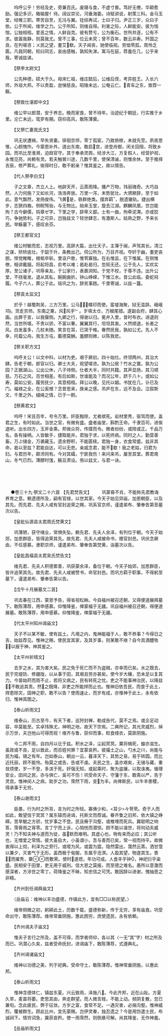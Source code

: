 <!-- { "loadSidebar": true } -->
　　呜呼公乎！穷经及史，旁兼百氏。废寝与食，不虚寸晷。笃好无倦，华颠愈励。强记多识，箱输屋亻待。阔议崇论，河垂海委。诗赋讲说，射策三科。金马玉堂，经帷三职。寒苦自至，无冯与翼。铨综再试，士曰子归。尹正三岁，众曰子依。公于所闻，维学之力。公于所知，则维自得。利害之际，人鲜能安。彼为惴惴，公独桓桓。爱恶之情，人鲜自克。彼有赘亏，公为衡石。世所并逐，公有不求。彼嚣我静，则莫我尤。曾不三事，位云未究；曾不百年，数云非寿。歼国之良，在列嗟咨；ㄨ民之望，耋艾欷。天子闻丧，驰使临视。劳恤茕孤，周怜乏匮。凡我同朝，矧曰同志，哀由感触，孰知失涕。寓马在庭，荐羞在几，公乎来哉，寄诚兹诔。

　　【祭李太尉文】

　　公先种德，硕大于久。母宋仁祖，维庄懿后，公维后侄，考异姓王。入长六师，外垣大邦。不以贵盈，逊悌慈良。昭陵未远，公奄云亡。青车之东，致荐一觞。

　　【祭致仕湛郎中文】

　　维公早以郎潜，安于养志。晚而家食，曾不待年。治迹纪于朝廷，行实推于乡里。沦亡未远，窀穸有期。窃仰高风，敢陈薄奠。

　　【又祭亡妻晁氏文】

　　巩无状遭祸，早失贤妻。徘徊京师，零丁孤宦。乃致旅榇，未就先茔。夙夜思惟，心颜愧怍。今蒙恩补外，道出东南，敢启宫，进登舟御，闲关回阻，将致乡园。而巩比至淮濒，迫趋官守。其于奉承灵舆，经涉大江，方复假人，经营护视，永惟见亮，尚赖有灵。若夫触冒川途，几数千里，使保清谧，则惟余休。至于推择吉辰，修严葬礼，俟得时日，敢不躬亲？惟其鉴之，故以情告。

　　【代人祭李白文】

　　子之文章，杰立人上。地辟天开，云蒸雨降。播产万物，玮丽瑰奇。大巧自然，人力何施？又如长河，浩浩奔放。万里一泻，末势犹壮。大骋厥辞，至于如此。意气飘然，发扬俊伟。飞黄是，轶群绝类。摆弃羁，脱遗辙轨。捷出横步，志狭四裔。侧睨驽骀，与无物比。始来玉堂，旋去江湖。麒麟凤凰，世岂能拘？古今僻儒，钩章ゼ字。下里之学，辞卑义鄙。士有一曲，拘牵泥滞。亦或狡巧，争驰势利。子之可异，岂独兹文？轻世肆志，有激斯人。姑熟之野，予来长民。举觞墓下，感叹余芬。

　　【祭王都官文】

　　维公材敏而宏，志视万里。高辞大篇，出仕天子。主簿于闽，声驾其长。清江之谋，矫矫逾壮。于韶于升，条教出己。伺公所为，万目齐视。夺奸于幽，耋吏丧胆。悍党睢睢，根柢卒斩。里讴户歌，惟茕寡独。在右惟监，在下惟属。在侧惟僚，相讲戴服。将起将昌，俞考以难；曷赴曷归，忽殒无还。公于先人，实欢实厚。至公诸子，巩辱亲友。于公家行，表裹洞知。于党不校，于尊不违。出升公堂，不挠毫发。退从其私，婉婉曲折。钟山峥嵘，下惟江水。昔公此临，委蛇舄履。今子六人，葬公于此。铭巩之为，辞贫事韪。千里寄诚，以兹一簋。

　　【祭袁太监文】

　　於乎！越蜀荆吴，三方万里。公马，幞印而使。蛮墟海聚，狱无滥辞。峨峨邛，货走京师。东南之粟，风风手﹂。岁填太仓，万艘尾错。遂副会府，肆其心画。出屏于宣，以我偃侧。九卿之行，得谢以归。冕弁入里，昔时布衣。进退则然，当世所嗟。不贵以骄，不富以奢。翼翼其行，坦坦其衷。ㄨ然顺退，长者之风。白发虽多，几杖未随。笑言在耳，已哭于帷。眷然抚我，孰如公尤。先人不幸，托载公舟。我生方屯，戴德莫酬。羞醪则微，以陈我悲。

　　【祭关职方文】

　　呜呼关公！以文中科，以材为吏。艰于厥初，四十始仕。终领两州，其治大肆。告老于朝，郎官以归。卿士大夫，观望嗟咨。孰为公居？竹水之寰。孰为公园？正据湖山。公出公休，八子侍侧。仕者大半，同时共籍。其声显扬，其习顺慈。万石之风，百世相差。有后如斯，世谁能及？而况公年，跻于八十。或如公寿，莫如公安。履劳抚少，其意桓桓。拜公以晚，见托以姻。书犹在几，讣已及门。福禄之全，在公奚憾？念昔思来，族亲之感。吊庐在东，远不及会。泣叙斯文，千里之外。缱绻之情，已于一酹。

　　【祭黄君文】

　　呜呼！宋且百年，号令万里。奸臣黜除，尤者摈死。岩材里秀，驱驾而使。盖君之生，有时如此。当世之官，有微有盛。盛者庙堂，斟酌王命。千隶百司，进俟退听。出长四方，玉斧金乘。邦侯众将，传牒而令。微者纷纷，或陪或正。千品万名，各有操柄。人皆敏手，捷取能并。君独于求，以死终病。同时之人，勤营善畜。万ぷ储金，万袭藏玉。遗余野积，不能匮椟。君独一身，衣食常蹙。兹非其命，曷以至兹？君能自达，可以无悲。亲戚念君，能不欷！我之老姑，归君为妇。与君历年，颠沛同有。今对其孀，宁匪我伤！来问来吊，屡至其堂。葬君南山，冬气已烈。薄醪时馐，觞豆肃设。侑以兹文，与君一诀。 
　

　




　

　
●卷三十九·祭文二十六首
【先君焚告文】
　　巩蒙昏不肖，不能称先君教诲养育之意。赖遗德所及，嗣有官禄，以世其家。今天子始见郊庙，加恩朝臣，以及其先。而先君、先夫人咸有官封追荣之赐，巩系官京师，谨遣弟布、肇奉告第至墓次以告。

　　【皇妣仙源县太君周氏焚黄文】

　　巩薄陋，获守绪业，常惧失坠。赖先君、先夫人余泽，有列位于朝。今天子始郊，加恩群臣，皆得追荣其先。故先君、先夫人咸被命书，赠官封邑。巩伏念厥由，不任感慕。隶职京师，谨遣弟布、肇奉告第焚黄，诣墓次以告。

　　【皇妣昌福县太君吴氏焚告文】

　　维先君、先夫人积德累善，巩获蒙余泽，备位于朝。今天子始郊，加恩群臣，皆许追荣其先。故先君、先夫人咸被赞书，命官封邑。而巩方羁于职事，不得躬至墓下，谨遣弟布、肇奉告第以告。

　　【戊午十月展墓文二首】

　　巩去春在江西，蒙恩予告，得省视松楸。今自福州被召还朝，又得便道展拜墓下。敢陈薄荐，用申感慕。仰惟降鉴，俾蒙福于无疆。巩自福州被召还朝，得便道展墓。敢陈薄荐，用申感慕。仰惟降鉴，俾蒙福于无疆。

　　【代太平州知州谒庙文】

　　天子不以某不敏，使有兹土。凡境之内，鬼神能福于人，敢不恭事？今得日之吉，始兹荐见。惟神之赐，使民宜其家，及其岁事，则某敢不继？自今具酒醴牲，以报于神，神其鉴之。

　　【太平州祈晴文】

　　去岁之水，其为害大矣。民之免于死亡而不为盗贼，亦幸而已矣。水之既去，民于完堤防、修疆陇，以从事于田，其艰且劳亦甚矣。使今岁大穰，恐未足以复其力。今苗始莳而雨不止，若将又病之，民有转死之忧。吏之不能事神治民，以降兹，不敢逃其责。然之既降，非吏之所能捍而止也。惟神旧依吾民，而食于此土，捍患除灾，固神之职，敢不以告？使雨速止，而岁有成，亦惟神于此土，永有依归，惟神其图之。

　　【泰山祈雨文】

　　维泰山，历古至今，有天下者，巡狩封禅，勒成告代，莫不之焉。或企足动容，卒莫能至。实卓玮殊尤，神明之地，故天下宗焉。二典所记，其光灵威烈，焯示万世，夫岂他山可得而视！维齐与鲁，获仰而事，粒食缕衣，莫匪阴施。

　　今二邦不雨，自四月以讫于兹。积水之泽，尘起冥冥。粟将槁死，蝗亦滋生。虽政或不良，足以致此，而百姓何罪？宜蒙哀矜。彼撮土之山，勺水之川，尚能与民为福，锡之有年。岂如泰山，朝出一云，暮泽天下，其势之易，易于转圆。而比近托丽，顾不能怜。殆莫之或告，告或不虔。夫民之生，盖亦艰矣，无储与藏，重敛烦使，岁一不登，多滨于死。奸强无知，或起乘时，聚为盗攘，以取诛夷。循理安业，田间之民，亦与俱亡，奚可不伤！巩受命天子，守藩于东，敢斋以严，告于灵宫。惟神闵人之病，助岁之功，霈然下雨，变为丰。尚俾斯民，以牛羊黍稷，得承事于无穷。

　　【泰山谢雨文】

　　臣愚，行为时之所背，言为时之所轻。寡俦少和，<耳少>々茕茕。奇于人而如此，敢望信于冥冥？属东辕而进谒，托斯文而荐诚。眷齐鲁之旧邦，依大镇之峥嵘。苦旱魃之方骄，忧岁事之不登。民且瘠于沟壑，或椎埋而死兵。冀聪明之响答，霈膏雨之宵零。言丁宁而上诉，心惝恍而潜惊。顾不能以谐世，将何动夫威灵！乃不知夫神与道而为徒，虽默而难明。其虚心也，物有来而必应；其公听也，无憎爱之常情。彼大虽自大，小虽谓小，吾与善而已矣，常一视而持平。故微衷得以上彻，利泽为之旁行。或噫为风，或震为霆。隐然雷出，霭然云蒸。洒甘霪以兼夕，灭害气于无形。盖西极于甸服，东属乎沧溟。人盈其望，物遂其生。黍而擢秀，粟而敷荣。使时遂熄，年功可成。人食丰乎钟，神祀衍乎粢盛。民相安于田里，吏无用于威刑。信大恩之莫报，而至德之难名。愚所以意激而感深者，方涉世之零丁。荷降鉴之不昧，知忠信之可凭。敢因辞以进谢，愧抽思之非精。

　　【齐州到任谒舜庙文】

　　〈岳庙云：维神以丰功盛德，作镇此方，宜有□□以称民望。〉

　　维帝侧微之初，躬耕此土，历数千载，盛德弥新，传于无穷，享有庙食。巩受命出守，敢陈薄荐。维帝常垂阴施，惠此困穷，庶使遗民，永有依赖。

　　【齐州谒夫子庙文】

　　惟夫子言行之所及，盖不可得，而学者师仰，各以其〈一无“其”字〉材之所及而已。巩潜心久矣，兹者受命抚封，进谒庙下，敢陈薄荐，式遵典礼。

　　【齐州谒诸庙文】

　　维神以功德之美，列于祀典。受命守土，敢陈薄荐。惟神常垂阴施，以惠此邦。

　　【泰山祈雨文】

　　惟神含德体仁，镇兹东夏。兴云致雨，泽施八。今此齐邦，近在山趾。方夏久旱，麦苗将萎。吏思其由，奔走群望。而人微言贱，不能上动。频阴复散，忽已兼旬。念此疲民，弊于征敛。方岁之富，食常不足。一遇灾害，必捐沟壑。惟神威烈，覆被群生。顾此比州，宜先蒙赐。岂伊灵眷，独忍遗之？今是用饬遣士民，布诚祠下。情穷词急，冀获哀矜。使一雨霈然，则倒悬可解。尚其降鉴，无作神羞。

　　【岳庙祈雨文】

